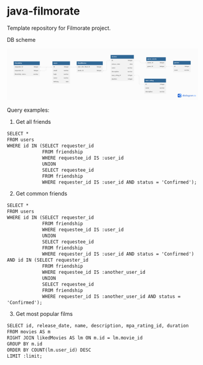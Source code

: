 # java-filmorate
Template repository for Filmorate project.

DB scheme

![DB scheme](src/main/resources/db_scheme.png)

Query examples:

1) Get all friends
```
SELECT *
FROM users
WHERE id IN (SELECT requester_id
             FROM friendship
             WHERE requestee_id IS :user_id
             UNION
             SELECT requestee_id
             FROM friendship
             WHERE requester_id IS :user_id AND status = 'Confirmed');
```

2) Get common friends
```
SELECT *
FROM users
WHERE id IN (SELECT requester_id
             FROM friendship
             WHERE requestee_id IS :user_id
             UNION
             SELECT requestee_id
             FROM friendship
             WHERE requester_id IS :user_id AND status = 'Confirmed')
AND id IN (SELECT requester_id
             FROM friendship
             WHERE requestee_id IS :another_user_id
             UNION
             SELECT requestee_id
             FROM friendship
             WHERE requester_id IS :another_user_id AND status = 'Confirmed');
```
3) Get most popular films
```
SELECT id, release_date, name, description, mpa_rating_id, duration
FROM movies AS m
RIGHT JOIN likedMovies AS lm ON m.id = lm.movie_id
GROUP BY m.id
ORDER BY COUNT(lm.user_id) DESC
LIMIT :limit;
```